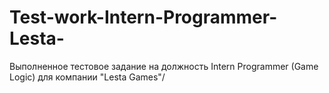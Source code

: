 # Test-work-Intern-Programmer-Lesta-
Выполненное тестовое задание на должность Intern Programmer (Game Logic) для компании "Lesta Games"/
